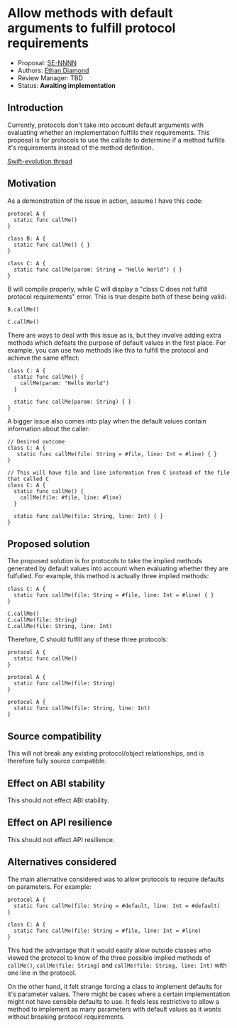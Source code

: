 # Allow methods with default arguments to fulfill protocol requirements

* Proposal: [SE-NNNN](NNNN-filename.md)
* Authors: [Ethan Diamond](https://github.com/ethanjdiamond)
* Review Manager: TBD
* Status: **Awaiting implementation**

## Introduction

Currently, protocols don't take into account default arguments with evaluating whether an implementation fulfills their requirements. This proposal is for protocols to use the callsite to determine if a method fulfills it's requirements instead of the method definition.

[Swift-evolution thread](https://forums.swift.org/t/pitch-allow-functions-with-default-arguments-to-fulfill-protocols/9186)

## Motivation

As a demonstration of the issue in action, assume I have this code:

```
protocol A {
  static func callMe()
}

class B: A {
  static func callMe() { }
}

class C: A {
  static func callMe(param: String = "Hello World") { }
}
```

B will compile properly, while C will display a "class C does not fulfill protocol requirements" error. This is true despite both of these being valid:

```
B.callMe()

C.callMe()
```

There are ways to deal with this issue as is, but they involve adding extra methods which defeats the purpose of default values in the first place. For example, you can use two methods like this to fulfill the protocol and achieve the same effect:

```
class C: A {
  static func callMe() {
    callMe(param: "Hello World")
  }
  
  static func callMe(param: String) { }
}
```

A bigger issue also comes into play when the default values contain information about the caller:

```
// Desired outcome
class C: A {
   static func callMe(file: String = #file, line: Int = #line) { }
}

// This will have file and line information from C instead of the file that called C
class C: A {
  static func callMe() {
    callMe(file: #file, line: #line)
  }
  
  static func callMe(file: String, line: Int) { }
}
```

## Proposed solution

The proposed solution is for protocols to take the implied methods generated by default values into account when evaluating whether they are fulfulled. For example, this method is actually three implied methods:

```
class C: A {
  static func callMe(file: String = #file, line: Int = #line) { }
}

C.callMe()
C.callMe(file: String)
C.callMe(file: String, line: Int)
```

Therefore, C should fulfill any of these three protocols:

```
protocol A {
  static func callMe()
}

protocol A {
  static func callMe(file: String)
}

protocol A {
  static func callMe(file: String, line: Int)
}
```

## Source compatibility

This will not break any existing protocol/object relationships, and is therefore fully source compatible.

## Effect on ABI stability

This should not effect ABI stability.

## Effect on API resilience

This should not effect API resilience.

## Alternatives considered

The main alternative considered was to allow protocols to require defaults on parameters. For example:

```
protocol A {
  static func callMe(file: String = #default, line: Int = #default)
}

class C: A {
  static func callMe(file: String = #file, line: Int = #line)
}
```

This had the advantage that it would easily allow outside classes who viewed the protocol to know of the three possible implied methods of `callMe()`, `callMe(file: String)` and `callMe(file: String, line: Int)` with one line in the protocol.

On the other hand, it felt strange forcing a class to implement defaults for it's parameter values. There might be cases where a certain implementation might not have sensible defaults to use. It feels less restrictive to allow a method to implement as many parameters with default values as it wants without breaking protocol requirements.
